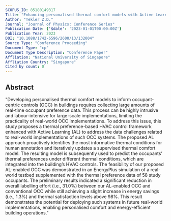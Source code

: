 ```yaml
---
SCOPUS_ID: 85180149317
Title: "Enhancing personalised thermal comfort models with Active Learning for improved HVAC controls"
Author: "Tekler Z.D."
Journal: "Journal of Physics: Conference Series"
Publication Date: {'$date': '2023-01-01T00:00:00Z'}
Publication Year: 2023
DOI: "10.1088/1742-6596/2600/13/132004"
Source Type: "Conference Proceeding"
Document Type: "cp"
Document Type Description: "Conference Paper"
Affliation: "National University of Singapore"
Affliation Country: "Singapore"
Cited by count: 0
---
```


## Abstract
"Developing personalised thermal comfort models to inform occupant-centric controls (OCC) in buildings requires collecting large amounts of real-time occupant preference data. This process can be highly intrusive and labour-intensive for large-scale implementations, limiting the practicality of real-world OCC implementations. To address this issue, this study proposes a thermal preference-based HVAC control framework enhanced with Active Learning (AL) to address the data challenges related to real-world implementations of such OCC systems. The proposed AL approach proactively identifies the most informative thermal conditions for human annotation and iteratively updates a supervised thermal comfort model. The resulting model is subsequently used to predict the occupants’ thermal preferences under different thermal conditions, which are integrated into the building’s HVAC controls. The feasibility of our proposed AL-enabled OCC was demonstrated in an EnergyPlus simulation of a real-world testbed supplemented with the thermal preference data of 58 study occupants. The preliminary results indicated a significant reduction in overall labelling effort (i.e., 31.0%) between our AL-enabled OCC and conventional OCC while still achieving a slight increase in energy savings (i.e., 1.3%) and thermal satisfaction levels above 98%. This result demonstrates the potential for deploying such systems in future real-world implementations, enabling personalised comfort and energy-efficient building operations."
